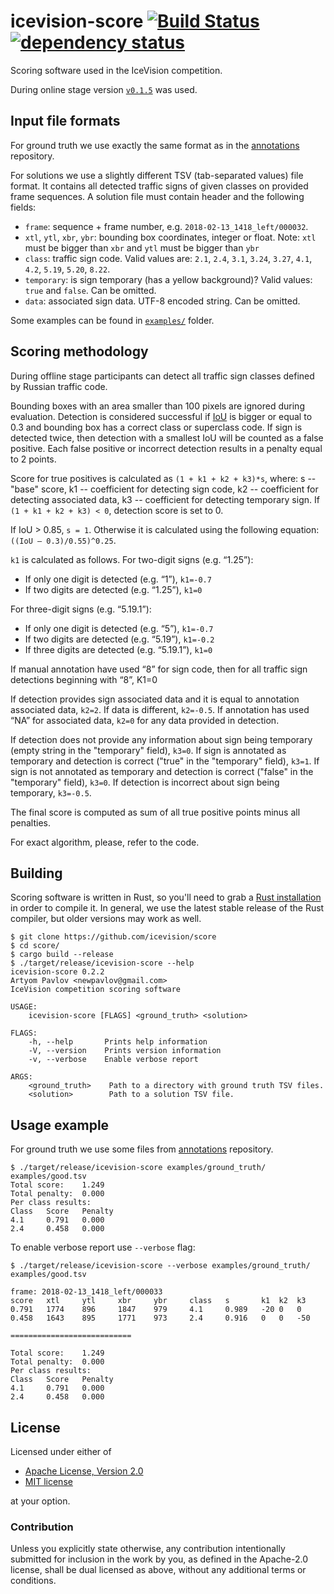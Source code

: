 # icevision-score [![Build Status](https://travis-ci.org/icevision/score.svg?branch=master)](https://travis-ci.org/icevision/score) [![dependency status](https://deps.rs/repo/github/icevision/score/status.svg)](https://deps.rs/repo/github/icevision/score)

Scoring software used in the IceVision competition.

During online stage version [`v0.1.5`](https://github.com/icevision/score/tree/v0.1.5) was used.

## Input file formats

For ground truth we use exactly the same format as in the [annotations]
repository.

For solutions we use a slightly different TSV (tab-separated values) file format. It contains all detected traffic signs of given classes on provided frame sequences. A solution file must contain header and the following fields:
- `frame`: sequence + frame number, e.g. `2018-02-13_1418_left/000032`.
- `xtl`, `ytl`, `xbr`, `ybr`: bounding box coordinates, integer or float. Note: `xtl` must be bigger than `xbr` and `ytl` must be bigger than `ybr`
- `class`: traffic sign code. Valid values are: `2.1`, `2.4`, `3.1`, `3.24`, `3.27`, `4.1`, `4.2`, `5.19`, `5.20`, `8.22`.
- `temporary`: is sign temporary (has a yellow background)? Valid values: `true` and `false`. Can be omitted.
- `data`: associated sign data. UTF-8 encoded string. Can be omitted.

Some examples can be found in [`examples/`] folder.

[`examples/`]: https://github.com/icevision/score/tree/master/src

## Scoring methodology

During offline stage participants can detect all traffic sign classes defined by Russian traffic code.

Bounding boxes with an area smaller than 100 pixels are ignored during
evaluation. Detection is considered successful if [IoU] is bigger or equal to
0.3 and bounding box has a correct class or superclass code. If sign is
detected twice, then detection with a smallest IoU will be counted as a false
positive. Each false positive or incorrect detection results in a penalty
equal to 2 points.

Score for true positives is calculated as `(1 + k1 + k2 + k3)*s`, where:
s -- "base" score, k1 -- coefficient for detecting sign code,
k2 -- coefficient for detecting associated data, k3 -- coefficient for
detecting temporary sign. If `(1 + k1 + k2 + k3) < 0`, detection score
is set to 0.

If IoU > 0.85, `s = 1`. Otherwise it is calculated using the following
equation: `((IoU – 0.3)/0.55)^0.25`.

`k1` is calculated as follows. For two-digit signs (e.g. “1.25”):
- If only one digit is detected (e.g. “1”), `k1=-0.7`
- If two digits are detected (e.g. “1.25”), `k1=0`

For three-digit signs (e.g. “5.19.1”):
- If only one digit is detected (e.g. “5”), `k1=-0.7`
- If two digits are detected (e.g. “5.19”), `k1=-0.2`
- If three digits are detected (e.g. “5.19.1”), `k1=0`

If manual annotation have used “8” for sign code, then for all traffic sign detections beginning with “8”, K1=0

If detection provides sign associated data and it is equal to annotation
associated data, `k2=2`. If data is different, `k2=-0.5`. If annotation has
used “NA” for associated data, `k2=0` for any data provided in detection.

If detection does not provide any information about sign being temporary
(empty string in the "temporary" field), `k3=0`. If sign is annotated as
temporary and detection is correct ("true" in the "temporary" field), `k3=1`.
If sign is not annotated as temporary and detection is correct ("false" in the
"temporary" field), `k3=0`. If detection is incorrect about sign being
temporary, `k3=-0.5`.

The final score is computed as sum of all true positive points minus all penalties.

For exact algorithm, please, refer to the code.

[IoU]: https://en.wikipedia.org/wiki/Jaccard_index

## Building
Scoring software is written in Rust, so you'll need to grab a
[Rust installation] in order to compile it. In general, we use the latest
stable release of the Rust compiler, but older versions may work as well.

```
$ git clone https://github.com/icevision/score
$ cd score/
$ cargo build --release
$ ./target/release/icevision-score --help
icevision-score 0.2.2
Artyom Pavlov <newpavlov@gmail.com>
IceVision competition scoring software

USAGE:
    icevision-score [FLAGS] <ground_truth> <solution>

FLAGS:
    -h, --help       Prints help information
    -V, --version    Prints version information
    -v, --verbose    Enable verbose report

ARGS:
    <ground_truth>    Path to a directory with ground truth TSV files.
    <solution>        Path to a solution TSV file.
```


[Rust installation]: https://www.rust-lang.org/

## Usage example
For ground truth we use some files from [annotations] repository.
```
$ ./target/release/icevision-score examples/ground_truth/ examples/good.tsv
Total score:    1.249
Total penalty:  0.000
Per class results:
Class   Score   Penalty
4.1     0.791   0.000
2.4     0.458   0.000

```

To enable verbose report use `--verbose` flag:
```
$ ./target/release/icevision-score --verbose examples/ground_truth/ examples/good.tsv

frame: 2018-02-13_1418_left/000033
score   xtl     ytl     xbr     ybr     class   s       k1  k2  k3
0.791   1774    896     1847    979     4.1     0.989   -20 0   0
0.458   1643    895     1771    973     2.4     0.916   0   0   -50

===========================

Total score:    1.249
Total penalty:  0.000
Per class results:
Class   Score   Penalty
4.1     0.791   0.000
2.4     0.458   0.000

```

[annotations]: https://github.com/icevision/annotations/

## License

Licensed under either of

 * [Apache License, Version 2.0](http://www.apache.org/licenses/LICENSE-2.0)
 * [MIT license](http://opensource.org/licenses/MIT)

at your option.

### Contribution

Unless you explicitly state otherwise, any contribution intentionally submitted
for inclusion in the work by you, as defined in the Apache-2.0 license, shall be
dual licensed as above, without any additional terms or conditions.

[2.1]: https://upload.wikimedia.org/wikipedia/commons/thumb/c/c4/2.1_Russian_road_sign.svg/100px-2.1_Russian_road_sign.svg.png
[2.4]: https://upload.wikimedia.org/wikipedia/commons/thumb/d/d1/2.4_Russian_road_sign.svg/100px-2.4_Russian_road_sign.svg.png
[3.1]: https://upload.wikimedia.org/wikipedia/commons/thumb/3/32/3.1_Russian_road_sign.svg/100px-3.1_Russian_road_sign.svg.png
[3.24]: https://upload.wikimedia.org/wikipedia/commons/thumb/d/d9/3.24_Russian_road_sign.svg/100px-3.24_Russian_road_sign.svg.png
[3.27]: https://upload.wikimedia.org/wikipedia/commons/thumb/9/98/3.27_Russian_road_sign.svg/100px-3.27_Russian_road_sign.svg.png
[4.1.1]: https://upload.wikimedia.org/wikipedia/commons/thumb/5/5b/4.1.1_Russian_road_sign.svg/100px-4.1.1_Russian_road_sign.svg.png
[4.1.2]: https://upload.wikimedia.org/wikipedia/commons/thumb/2/23/4.1.2_Russian_road_sign.svg/100px-4.1.2_Russian_road_sign.svg.png
[4.1.3]: https://upload.wikimedia.org/wikipedia/commons/thumb/4/46/4.1.3_Russian_road_sign.svg/100px-4.1.3_Russian_road_sign.svg.png
[4.1.4]: https://upload.wikimedia.org/wikipedia/commons/thumb/b/be/4.1.4_Russian_road_sign.svg/100px-4.1.4_Russian_road_sign.svg.png
[4.1.5]: https://upload.wikimedia.org/wikipedia/commons/thumb/7/73/4.1.5_Russian_road_sign.svg/100px-4.1.5_Russian_road_sign.svg.png
[4.1.6]: https://upload.wikimedia.org/wikipedia/commons/thumb/7/79/4.1.6_Russian_road_sign.svg/100px-4.1.6_Russian_road_sign.svg.png
[4.2.1]: https://upload.wikimedia.org/wikipedia/commons/thumb/c/c4/4.2.1_Russian_road_sign.svg/100px-4.2.1_Russian_road_sign.svg.png
[4.2.2]: https://upload.wikimedia.org/wikipedia/commons/thumb/9/96/4.2.2_Russian_road_sign.svg/100px-4.2.2_Russian_road_sign.svg.png
[4.2.3]: https://upload.wikimedia.org/wikipedia/commons/thumb/7/72/4.2.3_Russian_road_sign.svg/100px-4.2.3_Russian_road_sign.svg.png
[5.19.1]: https://upload.wikimedia.org/wikipedia/commons/thumb/b/b5/5.19.1_Russian_road_sign.svg/100px-5.19.1_Russian_road_sign.svg.png
[5.19.2]: https://upload.wikimedia.org/wikipedia/commons/thumb/0/07/5.19.2_Russian_road_sign.svg/100px-5.19.2_Russian_road_sign.svg.png
[5.20]: https://upload.wikimedia.org/wikipedia/commons/thumb/4/4e/5.20_Russian_road_sign.svg/100px-5.20_Russian_road_sign.svg.png
[8.22.1]: https://upload.wikimedia.org/wikipedia/commons/thumb/a/a5/8.22.1_Russian_road_sign.svg/40px-8.22.1_Russian_road_sign.svg.png
[8.22.2]: https://upload.wikimedia.org/wikipedia/commons/thumb/e/e6/8.22.2_Russian_road_sign.svg/40px-8.22.2_Russian_road_sign.svg.png
[8.22.3]: https://upload.wikimedia.org/wikipedia/commons/thumb/2/2d/8.22.3_Russian_road_sign.svg/40px-8.22.3_Russian_road_sign.svg.png
